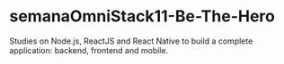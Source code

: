 # semanaOmniStack11-Be-The-Hero
Studies on Node.js, ReactJS and React Native to build a complete application: backend, frontend and mobile.
